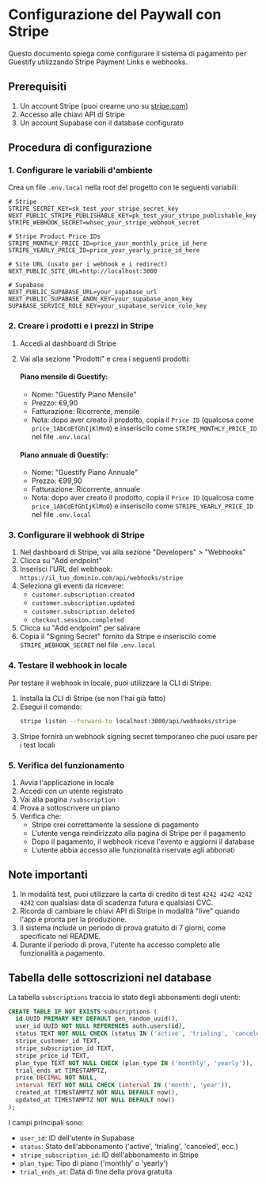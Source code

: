 # Configurazione del Paywall con Stripe

Questo documento spiega come configurare il sistema di pagamento per Guestify utilizzando Stripe Payment Links e webhooks.

## Prerequisiti

1. Un account Stripe (puoi crearne uno su [stripe.com](https://stripe.com))
2. Accesso alle chiavi API di Stripe
3. Un account Supabase con il database configurato

## Procedura di configurazione

### 1. Configurare le variabili d'ambiente

Crea un file `.env.local` nella root del progetto con le seguenti variabili:

```env
# Stripe
STRIPE_SECRET_KEY=sk_test_your_stripe_secret_key
NEXT_PUBLIC_STRIPE_PUBLISHABLE_KEY=pk_test_your_stripe_publishable_key
STRIPE_WEBHOOK_SECRET=whsec_your_stripe_webhook_secret

# Stripe Product Price IDs
STRIPE_MONTHLY_PRICE_ID=price_your_monthly_price_id_here
STRIPE_YEARLY_PRICE_ID=price_your_yearly_price_id_here

# Site URL (usato per i webhook e i redirect)
NEXT_PUBLIC_SITE_URL=http://localhost:3000

# Supabase
NEXT_PUBLIC_SUPABASE_URL=your_supabase_url
NEXT_PUBLIC_SUPABASE_ANON_KEY=your_supabase_anon_key
SUPABASE_SERVICE_ROLE_KEY=your_supabase_service_role_key
```

### 2. Creare i prodotti e i prezzi in Stripe

1. Accedi al dashboard di Stripe
2. Vai alla sezione "Prodotti" e crea i seguenti prodotti:

   #### Piano mensile di Guestify:
   - Nome: "Guestify Piano Mensile"
   - Prezzo: €9,90
   - Fatturazione: Ricorrente, mensile
   - Nota: dopo aver creato il prodotto, copia il `Price ID` (qualcosa come `price_1AbCdEfGhIjKlMnO`) e inseriscilo come `STRIPE_MONTHLY_PRICE_ID` nel file `.env.local`

   #### Piano annuale di Guestify:
   - Nome: "Guestify Piano Annuale"
   - Prezzo: €99,90
   - Fatturazione: Ricorrente, annuale
   - Nota: dopo aver creato il prodotto, copia il `Price ID` (qualcosa come `price_1AbCdEfGhIjKlMnO`) e inseriscilo come `STRIPE_YEARLY_PRICE_ID` nel file `.env.local`

### 3. Configurare il webhook di Stripe

1. Nel dashboard di Stripe, vai alla sezione "Developers" > "Webhooks"
2. Clicca su "Add endpoint"
3. Inserisci l'URL del webhook: `https://il_tuo_dominio.com/api/webhooks/stripe`
4. Seleziona gli eventi da ricevere:
   - `customer.subscription.created`
   - `customer.subscription.updated`
   - `customer.subscription.deleted`
   - `checkout.session.completed`
5. Clicca su "Add endpoint" per salvare
6. Copia il "Signing Secret" fornito da Stripe e inseriscilo come `STRIPE_WEBHOOK_SECRET` nel file `.env.local`

### 4. Testare il webhook in locale

Per testare il webhook in locale, puoi utilizzare la CLI di Stripe:

1. Installa la CLI di Stripe (se non l'hai già fatto)
2. Esegui il comando:
   ```bash
   stripe listen --forward-to localhost:3000/api/webhooks/stripe
   ```
3. Stripe fornirà un webhook signing secret temporaneo che puoi usare per i test locali

### 5. Verifica del funzionamento

1. Avvia l'applicazione in locale
2. Accedi con un utente registrato
3. Vai alla pagina `/subscription`
4. Prova a sottoscrivere un piano
5. Verifica che:
   - Stripe crei correttamente la sessione di pagamento
   - L'utente venga reindirizzato alla pagina di Stripe per il pagamento
   - Dopo il pagamento, il webhook riceva l'evento e aggiorni il database
   - L'utente abbia accesso alle funzionalità riservate agli abbonati

## Note importanti

1. In modalità test, puoi utilizzare la carta di credito di test `4242 4242 4242 4242` con qualsiasi data di scadenza futura e qualsiasi CVC.
2. Ricorda di cambiare le chiavi API di Stripe in modalità "live" quando l'app è pronta per la produzione.
3. Il sistema include un periodo di prova gratuito di 7 giorni, come specificato nel README.
4. Durante il periodo di prova, l'utente ha accesso completo alle funzionalità a pagamento.

## Tabella delle sottoscrizioni nel database

La tabella `subscriptions` traccia lo stato degli abbonamenti degli utenti:

```sql
CREATE TABLE IF NOT EXISTS subscriptions (
  id UUID PRIMARY KEY DEFAULT gen_random_uuid(),
  user_id UUID NOT NULL REFERENCES auth.users(id),
  status TEXT NOT NULL CHECK (status IN ('active', 'trialing', 'canceled', 'past_due', 'incomplete', 'incomplete_expired')),
  stripe_customer_id TEXT,
  stripe_subscription_id TEXT,
  stripe_price_id TEXT,
  plan_type TEXT NOT NULL CHECK (plan_type IN ('monthly', 'yearly')),
  trial_ends_at TIMESTAMPTZ,
  price DECIMAL NOT NULL,
  interval TEXT NOT NULL CHECK (interval IN ('month', 'year')),
  created_at TIMESTAMPTZ NOT NULL DEFAULT now(),
  updated_at TIMESTAMPTZ NOT NULL DEFAULT now()
);
```

I campi principali sono:
- `user_id`: ID dell'utente in Supabase
- `status`: Stato dell'abbonamento ('active', 'trialing', 'canceled', ecc.)
- `stripe_subscription_id`: ID dell'abbonamento in Stripe
- `plan_type`: Tipo di piano ('monthly' o 'yearly')
- `trial_ends_at`: Data di fine della prova gratuita 